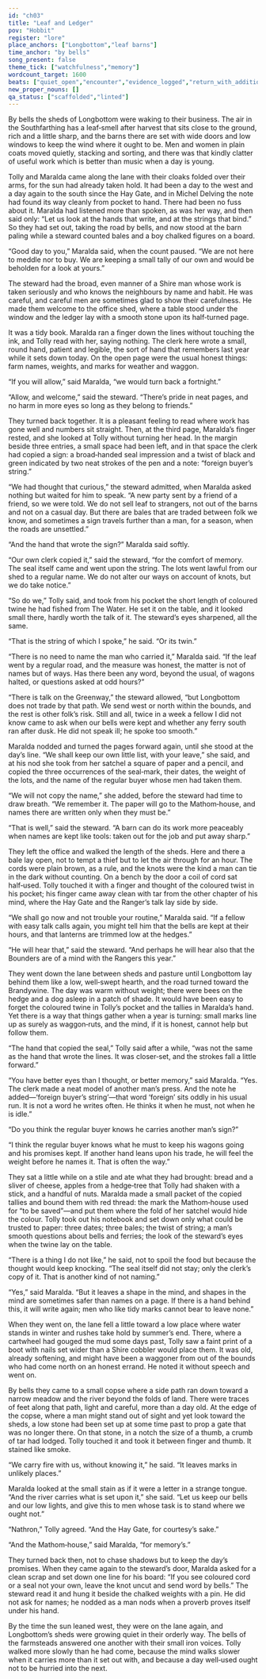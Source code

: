 ```yaml
---
id: "ch03"
title: "Leaf and Ledger"
pov: "Hobbit"
register: "lore"
place_anchors: ["Longbottom","leaf barns"]
time_anchor: "by bells"
song_present: false
theme_tick: ["watchfulness","memory"]
wordcount_target: 1600
beats: ["quiet_open","encounter","evidence_logged","return_with_addition"]
new_proper_nouns: []
qa_status: ["scaffolded","linted"]
---
```


By bells the sheds of Longbottom were waking to their business. The air in the Southfarthing has a leaf‑smell after harvest that sits close to the ground, rich and a little sharp, and the barns there are set with wide doors and low windows to keep the wind where it ought to be. Men and women in plain coats moved quietly, stacking and sorting, and there was that kindly clatter of useful work which is better than music when a day is young.

Tolly and Maralda came along the lane with their cloaks folded over their arms, for the sun had already taken hold. It had been a day to the west and a day again to the south since the Hay Gate, and in Michel Delving the note had found its way cleanly from pocket to hand. There had been no fuss about it. Maralda had listened more than spoken, as was her way, and then said only: “Let us look at the hands that write, and at the strings that bind.” So they had set out, taking the road by bells, and now stood at the barn paling while a steward counted bales and a boy chalked figures on a board.

“Good day to you,” Maralda said, when the count paused. “We are not here to meddle nor to buy. We are keeping a small tally of our own and would be beholden for a look at yours.”

The steward had the broad, even manner of a Shire man whose work is taken seriously and who knows the neighbours by name and habit. He was careful, and careful men are sometimes glad to show their carefulness. He made them welcome to the office shed, where a table stood under the window and the ledger lay with a smooth stone upon its half‑turned page.

It was a tidy book. Maralda ran a finger down the lines without touching the ink, and Tolly read with her, saying nothing. The clerk here wrote a small, round hand, patient and legible, the sort of hand that remembers last year while it sets down today. On the open page were the usual honest things: farm names, weights, and marks for weather and waggon.

“If you will allow,” said Maralda, “we would turn back a fortnight.”

“Allow, and welcome,” said the steward. “There’s pride in neat pages, and no harm in more eyes so long as they belong to friends.”

They turned back together. It is a pleasant feeling to read where work has gone well and numbers sit straight. Then, at the third page, Maralda’s finger rested, and she looked at Tolly without turning her head. In the margin beside three entries, a small space had been left, and in that space the clerk had copied a sign: a broad‑handed seal impression and a twist of black and green indicated by two neat strokes of the pen and a note: “foreign buyer’s string.”

“We had thought that curious,” the steward admitted, when Maralda asked nothing but waited for him to speak. “A new party sent by a friend of a friend, so we were told. We do not sell leaf to strangers, not out of the barns and not on a casual day. But there are bales that are traded between folk we know, and sometimes a sign travels further than a man, for a season, when the roads are unsettled.”

“And the hand that wrote the sign?” Maralda said softly.

“Our own clerk copied it,” said the steward, “for the comfort of memory. The seal itself came and went upon the string. The lots went lawful from our shed to a regular name. We do not alter our ways on account of knots, but we do take notice.”

“So do we,” Tolly said, and took from his pocket the short length of coloured twine he had fished from The Water. He set it on the table, and it looked small there, hardly worth the talk of it. The steward’s eyes sharpened, all the same.

“That is the string of which I spoke,” he said. “Or its twin.”

“There is no need to name the man who carried it,” Maralda said. “If the leaf went by a regular road, and the measure was honest, the matter is not of names but of ways. Has there been any word, beyond the usual, of wagons halted, or questions asked at odd hours?”

“There is talk on the Greenway,” the steward allowed, “but Longbottom does not trade by that path. We send west or north within the bounds, and the rest is other folk’s risk. Still and all, twice in a week a fellow I did not know came to ask when our bells were kept and whether any ferry south ran after dusk. He did not speak ill; he spoke too smooth.”

Maralda nodded and turned the pages forward again, until she stood at the day’s line. “We shall keep our own little list, with your leave,” she said, and at his nod she took from her satchel a square of paper and a pencil, and copied the three occurrences of the seal‑mark, their dates, the weight of the lots, and the name of the regular buyer whose men had taken them.

“We will not copy the name,” she added, before the steward had time to draw breath. “We remember it. The paper will go to the Mathom‑house, and names there are written only when they must be.”

“That is well,” said the steward. “A barn can do its work more peaceably when names are kept like tools: taken out for the job and put away sharp.”

They left the office and walked the length of the sheds. Here and there a bale lay open, not to tempt a thief but to let the air through for an hour. The cords were plain brown, as a rule, and the knots were the kind a man can tie in the dark without counting. On a bench by the door a coil of cord sat half‑used. Tolly touched it with a finger and thought of the coloured twist in his pocket; his finger came away clean with tar from the other chapter of his mind, where the Hay Gate and the Ranger’s talk lay side by side.

“We shall go now and not trouble your routine,” Maralda said. “If a fellow with easy talk calls again, you might tell him that the bells are kept at their hours, and that lanterns are trimmed low at the hedges.”

“He will hear that,” said the steward. “And perhaps he will hear also that the Bounders are of a mind with the Rangers this year.”

They went down the lane between sheds and pasture until Longbottom lay behind them like a low, well‑swept hearth, and the road turned toward the Brandywine. The day was warm without weight; there were bees on the hedge and a dog asleep in a patch of shade. It would have been easy to forget the coloured twine in Tolly’s pocket and the tallies in Maralda’s hand. Yet there is a way that things gather when a year is turning: small marks line up as surely as waggon‑ruts, and the mind, if it is honest, cannot help but follow them.

“The hand that copied the seal,” Tolly said after a while, “was not the same as the hand that wrote the lines. It was closer‑set, and the strokes fall a little forward.”

“You have better eyes than I thought, or better memory,” said Maralda. “Yes. The clerk made a neat model of another man’s press. And the note he added—‘foreign buyer’s string’—that word ‘foreign’ sits oddly in his usual run. It is not a word he writes often. He thinks it when he must, not when he is idle.”

“Do you think the regular buyer knows he carries another man’s sign?”

“I think the regular buyer knows what he must to keep his wagons going and his promises kept. If another hand leans upon his trade, he will feel the weight before he names it. That is often the way.”

They sat a little while on a stile and ate what they had brought: bread and a sliver of cheese, apples from a hedge‑tree that Tolly had shaken with a stick, and a handful of nuts. Maralda made a small packet of the copied tallies and bound them with red thread: the mark the Mathom‑house used for “to be saved”—and put them where the fold of her satchel would hide the colour. Tolly took out his notebook and set down only what could be trusted to paper: three dates; three bales; the twist of string; a man’s smooth questions about bells and ferries; the look of the steward’s eyes when the twine lay on the table.

“There is a thing I do not like,” he said, not to spoil the food but because the thought would keep knocking. “The seal itself did not stay; only the clerk’s copy of it. That is another kind of not naming.”

“Yes,” said Maralda. “But it leaves a shape in the mind, and shapes in the mind are sometimes safer than names on a page. If there is a hand behind this, it will write again; men who like tidy marks cannot bear to leave none.”

When they went on, the lane fell a little toward a low place where water stands in winter and rushes take hold by summer’s end. There, where a cartwheel had gouged the mud some days past, Tolly saw a faint print of a boot with nails set wider than a Shire cobbler would place them. It was old, already softening, and might have been a waggoner from out of the bounds who had come north on an honest errand. He noted it without speech and went on.

By bells they came to a small copse where a side path ran down toward a narrow meadow and the river beyond the folds of land. There were traces of feet along that path, light and careful, more than a day old. At the edge of the copse, where a man might stand out of sight and yet look toward the sheds, a low stone had been set up at some time past to prop a gate that was no longer there. On that stone, in a notch the size of a thumb, a crumb of tar had lodged. Tolly touched it and took it between finger and thumb. It stained like smoke.

“We carry fire with us, without knowing it,” he said. “It leaves marks in unlikely places.”

Maralda looked at the small stain as if it were a letter in a strange tongue. “And the river carries what is set upon it,” she said. “Let us keep our bells and our low lights, and give this to men whose task is to stand where we ought not.”

“Nathron,” Tolly agreed. “And the Hay Gate, for courtesy’s sake.”

“And the Mathom‑house,” said Maralda, “for memory’s.”

They turned back then, not to chase shadows but to keep the day’s promises. When they came again to the steward’s door, Maralda asked for a clean scrap and set down one line for his board: “If you see coloured cord or a seal not your own, leave the knot uncut and send word by bells.” The steward read it and hung it beside the chalked weights with a pin. He did not ask for names; he nodded as a man nods when a proverb proves itself under his hand.

By the time the sun leaned west, they were on the lane again, and Longbottom’s sheds were growing quiet in their orderly way. The bells of the farmsteads answered one another with their small iron voices. Tolly walked more slowly than he had come, because the mind walks slower when it carries more than it set out with, and because a day well‑used ought not to be hurried into the next.
